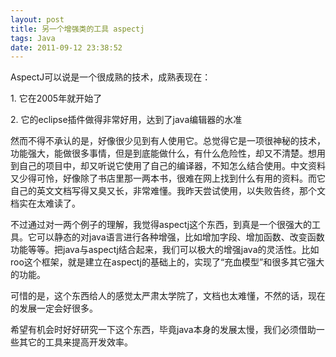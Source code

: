 ```yaml
---
layout: post
title: 另一个增强类的工具 aspectj
tags: Java
date: 2011-09-12 23:38:52
---
```


AspectJ可以说是一个很成熟的技术，成熟表现在：
<p>1. 它在2005年就开始了
<p>2. 它的eclipse插件做得非常好用，达到了java编辑器的水准
<p>然而不得不承认的是，好像很少见到有人使用它。总觉得它是一项很神秘的技术，功能强大，能做很多事情，但是到底能做什么，有什么危险性，却又不清楚。想用到自己的项目中，却又听说它使用了自己的编译器，不知怎么结合使用。中文资料又少得可怜，好像除了书店里那一两本书，很难在网上找到什么有用的资料。而它自己的英文文档写得又臭又长，非常难懂。我昨天尝试使用，以失败告终，那个文档实在太难读了。
<p>不过通过对一两个例子的理解，我觉得aspectj这个东西，到真是一个很强大的工具。它可以静态的对java语言进行各种增强，比如增加字段、增加函数、改变函数功能等等。把java与aspectj结合起来，我们可以极大的增强java的灵活性。比如roo这个框架，就是建立在aspectj的基础上的，实现了“充血模型”和很多其它强大的功能。
<p>可惜的是，这个东西给人的感觉太严肃太学院了，文档也太难懂，不然的话，现在的发展一定会好很多。
<p>希望有机会时好好研究一下这个东西，毕竟java本身的发展太慢，我们必须借助一些其它的工具来提高开发效率。
